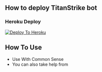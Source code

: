 ## How to deploy TitanStrike bot
### Heroku Deploy
[![Deploy To Heroku](https://www.herokucdn.com/deploy/button.svg)](https://dashboard.heroku.com/new?button-url=https://github.com/mrProblem2040/TitanStrIkE_bot/tree/master&template=https://github.com/mrProblem2040/TitanStrIkE_bot/tree/master)

## How To Use
  - Use With Common Sense
  - You can also take help from 
